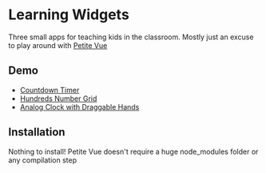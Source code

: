 # Learning Widgets

Three small apps for teaching kids in the classroom. Mostly just an excuse to play around with [Petite Vue](https://github.com/vuejs/petite-vue)

## Demo

- [Countdown Timer](https://so-learning-widgets-demo.surge.sh/timer/)
- [Hundreds Number Grid](https://so-learning-widgets-demo.surge.sh/number-grid/)
- [Analog Clock with Draggable Hands](https://so-learning-widgets-demo.surge.sh/analog-clock/)

## Installation

Nothing to install! Petite Vue doesn't require a huge node_modules folder or any compilation step


